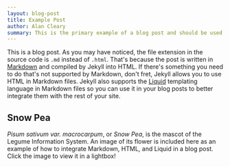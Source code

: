 ```yaml
---
layout: blog-post
title: Example Post
author: Alan Cleary
summary: This is the primary example of a blog post and should be used as a reference for creating your own.
---
```


This is a blog post.
As you may have noticed, the file extension in the source code is `.md` instead of `.html`.
That's because the post is written in [Markdown](https://www.markdownguide.org/) and compiled by Jekyll into HTML.
If there's something you need to do that's not supported by Markdown, don't fret, Jekyll allows you to use HTML in Markdown files.
Jekyll also supports the [Liquid](https://jekyllrb.com/docs/liquid/) templating language in Markdown files so you can use it in your blog posts to better integrate them with the rest of your site.

## Snow Pea

<i>Pisum sativum var. macrocarpum</i>, or _Snow Pea_, is the mascot of the Legume Information System.
An image of its flower is included here as an example of how to integrate Markdown, HTML, and Liquid in a blog post.
Click the image to view it in a lightbox!

<div uk-grid uk-lightbox>
    <a class="uk-inline" href="{{ site.logo }}" data-caption="The flower of <em>Snow Pea</em> in all its glory.">
        <img src="{{ site.logo }}" alt="">
    </a>
</div>
